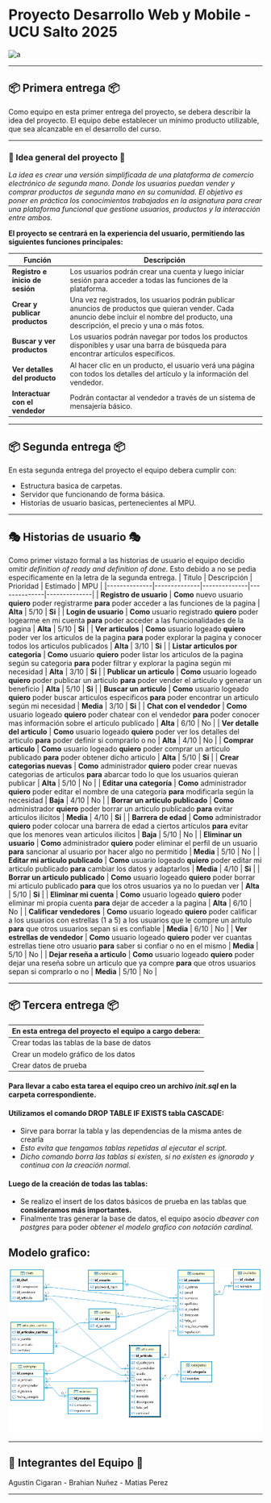 # Proyecto Desarrollo Web y Mobile - UCU Salto 2025
![a](https://img.freepik.com/free-vector/sale-background-with-cannon_81522-4044.jpg?t=st=1758292369~exp=1758295969~hmac=ec1f21eb019f9dde8364d45efc1ce53b9a208689924733c6afb32113bcc46fd5&w=1480)
___
## 📦 Primera entrega 📦 
Como equipo en esta primer entrega del proyecto, se debera describir la idea del proyecto. 
El equipo debe establecer un mínimo producto utilizable, que sea alcanzable en el desarrollo del curso.
___
### 💭 Idea general del proyecto 💭

*La idea es crear una versión simplificada de una plataforma de comercio electrónico de segunda mano. Donde los usuarios puedan vender y comprar productos de segunda mano en su comunidad. El objetivo es poner en práctica los conocimientos trabajados en la asignatura para crear una plataforma funcional que gestione usuarios, productos y la interacción entre ambos.*

**El proyecto se centrará en la experiencia del usuario, permitiendo las siguientes funciones principales:**

| Función   | Descripción   |
|--------------|--------------|
| **Registro e inicio de sesión** | Los usuarios podrán crear una cuenta y luego iniciar sesión para acceder a todas las funciones de la plataforma. |
| **Crear y publicar productos** | Una vez registrados, los usuarios podrán publicar anuncios de productos que quieran vender. Cada anuncio debe incluir el nombre del producto, una descripción, el precio y una o más fotos. |
| **Buscar y ver productos** | Los usuarios podrán navegar por todos los productos disponibles y usar una barra de búsqueda para encontrar artículos específicos. |
| **Ver detalles del producto** | Al hacer clic en un producto, el usuario verá una página con todos los detalles del artículo y la información del vendedor. |
| **Interactuar con el vendedor** | Podrán contactar al vendedor a través de un sistema de mensajería básico. |
___
## 📦 Segunda entrega 📦 

En esta segunda entrega del proyecto el equipo debera cumplir con:
  - Estructura basica de carpetas.
  - Servidor que funcionando de forma básica.
  - Historias de usuario basicas, pertenecientes al MPU.
___
## 🎭 Historias de usuario 🎭
Como primer vistazo formal a las historias de usuario el equipo decidio omitir *definition of ready and definition of done*.
Esto debido a no se pedia especificamente en la letra de la segunda entrega. 
| Titulo   | Descripción   |  Prioridad  |  Estimado  | MPU |
|--------------|--------------|--------------|--------------|--------------|
| **Registro de usuario** | **Como** nuevo usuario **quiero** poder registrarme **para** poder acceder a las funciones de la pagina | **Alta** | 5/10 | **Si** |
| **Login de usuario** | **Como** usuario registrado **quiero** poder logearme en mi cuenta **para** poder acceder a las funcionalidades de la pagina | **Alta** | 5/10 | **Si** |
| **Ver articulos** | **Como** usuario logeado **quiero** poder ver los articulos de la pagina **para** poder explorar la pagina y conocer todos los articulos publicados | **Alta** | 3/10 | **Si** |
| **Listar articulos por categoria** | **Como** usuario **quiero** poder listar los articulos de la pagina según su categoria **para** poder filtrar y explorar la pagina según mi necesidad | **Alta** | 3/10 | **Si** |
| **Publicar un articulo** | **Como** usuario logeado **quiero** poder publicar un articulo **para** poder vender el articulo y generar un beneficio | **Alta** | 5/10 | **Si** |
| **Buscar un articulo** | **Como** usuario logeado **quiero** poder buscar articulos especificos **para** poder encontrar un articulo según mi necesidad | **Media** | 3/10 | **Si** |
| **Chat con el vendedor** | **Como** usuario logeado **quiero** poder chatear con el vendedor **para** poder conocer mas información sobre el articulo publicado | **Alta** | 6/10 | No |
| **Ver detalle del articulo** | **Como** usuario logeado **quiero** poder ver los detalles del articulo **para** poder definir si comprarlo o no | **Alta** | 4/10 | No |
| **Comprar articulo** | **Como** usuario logeado **quiero** poder comprar un articulo publicado **para** poder obtener dicho articulo | **Alta** | 5/10 | **Si** |
| **Crear categorias nuevas** | **Como** administrador **quiero** poder crear nuevas categorias de articulos **para** abarcar todo lo que los usuarios quieran publicar | **Alta** | 5/10 | No |
| **Editar una categoría** | **Como** administrador **quiero** poder editar el nombre de una categoría **para** modificarla según la necesidad | **Baja** | 4/10 | No |
| **Borrar un articulo publicado** | **Como** administrador **quiero** poder borrar un articulo publicado **para** evitar articulos ilicitos | **Media** | 4/10 | **Si** |
| **Barrera de edad** | **Como** administrador **quiero** poder colocar una barrera de edad a ciertos artículos **para** evitar que los menores vean articulos ilicitos | **Baja** | 5/10 | No |
| **Eliminar un usuario** | **Como** administrador **quiero** poder eliminar el perfil de un usuario **para** sancionar al usuario por hacer algo no permitido | **Media** | 5/10 | No |
| **Editar mi articulo publicado** | **Como** usuario logeado **quiero** poder editar mi articulo publicado **para** cambiar los datos y adaptarlos | **Media** | 4/10 | **Si** |
| **Borrar un articulo publicado** | **Como** usuario logeado **quiero** poder borrar mi articulo publicado **para** que los otros usuarios ya no lo puedan ver | **Alta** | 5/10 | **Si** |
| **Eliminar mi cuenta** | **Como** usuario logeado **quiero** poder eliminar mi propia cuenta **para** dejar de acceder a la pagina | **Alta** | 6/10 | No |
| **Calificar vendedores** | **Como** usuario logeado **quiero** poder calificar a los usuarios con estrellas (1 a 5) a los usuarios que le compre un aritulo **para** que otros usuarios sepan si es confiable | **Media** | 6/10 | No |
| **Ver estrellas de vendedor** | **Como** usuario logeado **quiero** poder ver cuantas estrellas tiene otro usuario **para** saber si confiar o no en el mismo | **Media** | 5/10 | No |
| **Dejar reseña a articulo** | **Como** usuario logeado **quiero** poder dejar una reseña sobre un articulo que ya compre **para** que otros usuarios sepan si comprarlo o no | **Media** | 5/10 | No |
___
## 📦 Tercera entrega 📦 

|  En esta entrega del proyecto el equipo a cargo debera:  |
|----------------|
|  Crear todas las tablas de la base de datos  |
|  Crear un modelo gráfico de los datos  |
|  Crear datos de prueba  |

#### Para llevar a cabo esta tarea el equipo creo un archivo *init.sql* en la carpeta correspondiente.

#### Utilizamos el comando **DROP TABLE IF EXISTS tabla CASCADE**:
- Sirve para borrar la tabla y las dependencias de la misma antes de crearla
- *Esto evita que tengamos tablas repetidas al ejecutar el script.*
- *Dicho comando borra las tablas si existen, si no existen es ignorado y continua con la creación normal.*  

#### Luego de la creación de todas las tablas:
- Se realizo el insert de los datos básicos de prueba en las tablas que **consideramos más importantes.**
- Finalmente tras generar la base de datos, el equipo asocio *dbeaver con postgres* para poder *obtener el modelo grafico con notación cardinal.*

## Modelo grafico: 
![modelo](https://raw.githubusercontent.com/MatiXV23/FinalProyect_WebDev/bedcded6d1aed088c3e255ff8909b1c6509d3b14/assets/img/MER_Dbeaver.png)
___
## 👤 Integrantes del Equipo 👤
Agustin Cigaran - Brahian Nuñez - Matias Perez
___
